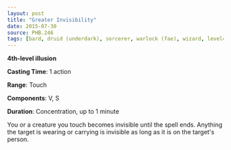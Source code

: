 ```yaml
---
layout: post
title: "Greater Invisibility"
date: 2015-07-30
source: PHB.246
tags: [bard, druid (underdark), sorcerer, warlock (fae), wizard, level4, illusion]
---
```


**4th-level illusion**

**Casting Time**: 1 action

**Range**: Touch

**Components**: V, S

**Duration**: Concentration, up to 1 minute

You or a creature you touch becomes invisible until the spell ends. Anything the target is wearing or carrying is invisible as long as it is on the target's person.
